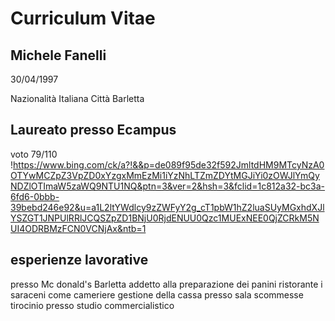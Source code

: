 # Curriculum Vitae


## Michele Fanelli

30/04/1997  

Nazionalità Italiana
Città Barletta 

## Laureato presso Ecampus 
voto 79/110
!https://www.bing.com/ck/a?!&&p=de089f95de32f592JmltdHM9MTcyNzA0OTYwMCZpZ3VpZD0xYzgxMmEzMi1iYzNhLTZmZDYtMGJiYi0zOWJlYmQyNDZlOTImaW5zaWQ9NTU1NQ&ptn=3&ver=2&hsh=3&fclid=1c812a32-bc3a-6fd6-0bbb-39bebd246e92&u=a1L2ltYWdlcy9zZWFyY2g_cT1pbW1hZ2luaSUyMGxhdXJlYSZGT1JNPUlRRlJCQSZpZD1BNjU0RjdENUU0Qzc1MUExNEE0QjZCRkM5NUI4ODRBMzFCN0VCNjAx&ntb=1
## esperienze lavorative 
presso Mc donald's Barletta addetto alla preparazione dei panini 
ristorante i saraceni come cameriere 
gestione della cassa presso sala scommesse 
tirocinio presso studio commercialistico 


